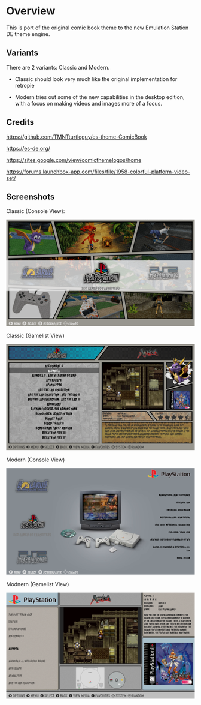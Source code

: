 # Overview

This is port of the original comic book theme to the new Emulation Station DE theme engine.

## Variants

There are 2 variants: Classic and Modern.

- Classic should look very much like the original implementation for retropie

- Modern tries out some of the new capabilities in the desktop edition, with a focus on making videos and images more of a focus.

## Credits

https://github.com/TMNTturtleguy/es-theme-ComicBook

https://es-de.org/

https://sites.google.com/view/comicthemelogos/home

https://forums.launchbox-app.com/files/file/1958-colorful-platform-video-set/

## Screenshots

Classic (Console View):

![Classic Consoles](./_assets//screenshots//classic-consoles.png)

Classic (Gamelist View)

![Classic Gamelist](./_assets//screenshots//classic-gamelist.png)

Modern (Console View)

![Modern Consoles](./_assets//screenshots//modern-consoles.png)

Modnern (Gamelist View)

![Modern Gamelist](./_assets//screenshots//modern-gamelist.png)